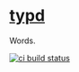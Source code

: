 # <a href="https://typd.org">typd</a>

Words.

[![ci build status](https://img.shields.io/travis/BlazeSoftware/typd.svg?style=for-the-badge&logo=travis)](https://travis-ci.org/BlazeSoftware/typd)
